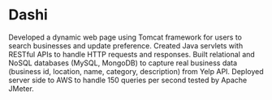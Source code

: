 # Dashi

Developed a dynamic web page using Tomcat framework for users to search businesses and update preference.
Created Java servlets with RESTful APIs to handle HTTP requests and responses.
Built relational and NoSQL databases (MySQL, MongoDB) to capture real business data (business id, location,
name, category, description) from Yelp API.
Deployed server side to AWS to handle 150 queries per second tested by Apache JMeter.
